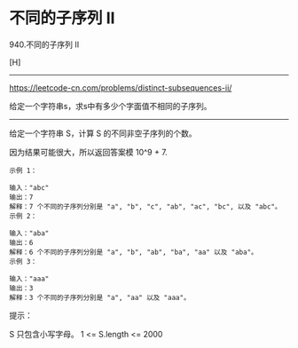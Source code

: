 # 不同的子序列 II
940.不同的子序列 II

[H]

---
https://leetcode-cn.com/problems/distinct-subsequences-ii/


给定一个字符串s，求s中有多少个字面值不相同的子序列。

---

给定一个字符串 S，计算 S 的不同非空子序列的个数。

因为结果可能很大，所以返回答案模 10^9 + 7.
 
```
示例 1：

输入："abc"
输出：7
解释：7 个不同的子序列分别是 "a", "b", "c", "ab", "ac", "bc", 以及 "abc"。
示例 2：

输入："aba"
输出：6
解释：6 个不同的子序列分别是 "a", "b", "ab", "ba", "aa" 以及 "aba"。
示例 3：

输入："aaa"
输出：3
解释：3 个不同的子序列分别是 "a", "aa" 以及 "aaa"。
```
提示：

S 只包含小写字母。
1 <= S.length <= 2000



